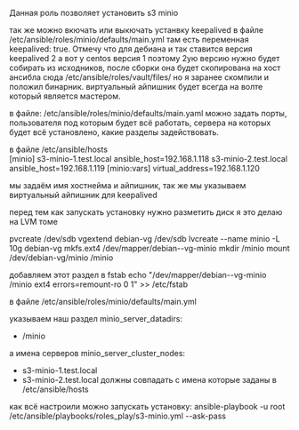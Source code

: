 Данная роль позволяет установить s3 minio 

так же можно вкючать или выкючать устанвку keepalived в файле  /etc/ansible/roles/minio/defaults/main.yml  там есть переменная  keepalived: true.  Отмечу что для дебиана и так ставится версия keepalived 2 а вот у centos версия 1 поэтому 2ую версию нужно будет собирать из исходников, после сборки она будет скопирована на хост ансибла сюда /etc/ansible/roles/vault/files/   но я заранее скомпили и положил бинарник. виртуальный айпишник будет всегда на волте который является мастером.

в файле: /etc/ansible/roles/minio/defaults/main.yaml  можно задать порты, пользователя под которым будет всё работать, сервера на которых будет всё установлено, какие разделы задействовать.


в файле /etc/ansible/hosts  
[minio]
s3-minio-1.test.local ansible_host=192.168.1.118
s3-minio-2.test.local ansible_host=192.168.1.119
[minio:vars]
virtual_address=192.168.1.120


мы задаём имя хостнейма и айпишник, так же мы указываем виртуальный айпишник для keepalived 


перед тем как запускать установку нужно разметить диск я это делаю на LVM томе

pvcreate /dev/sdb 
vgextend debian-vg /dev/sdb 
lvcreate --name minio -L 10g debian-vg 
mkfs.ext4 /dev/mapper/debian--vg-minio 
mkdir /minio 
mount /dev/debian-vg/minio /minio

добавляем этот раздел в fstab
echo "/dev/mapper/debian--vg-minio /minio               ext4    errors=remount-ro 0       1" >> /etc/fstab

в файле
/etc/ansible/roles/minio/defaults/main.yml

указываем наш раздел
minio_server_datadirs: 
  - /minio

а имена серверов
minio_server_cluster_nodes: 
  - s3-minio-1.test.local 
  - s3-minio-2.test.local
должны совпадать с имена которые заданы в /etc/ansible/hosts  

как всё настроили можно запускать установку:
ansible-playbook -u root /etc/ansible/playbooks/roles_play/s3-minio.yml --ask-pass
